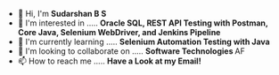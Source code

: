 - 👋 Hi, I'm  <strong> Sudarshan B S </strong>
- 👀 I'm interested in ..... <strong> Oracle SQL, REST API Testing with Postman, Core Java, Selenium WebDriver, and Jenkins Pipeline </strong>
- 🌱 I'm currently learning ..... <strong> Selenium Automation Testing with Java </strong>
- 💞️ I'm looking to collaborate on ..... <strong> Software Technologies </strong> AF
- 📫 How to reach me ..... <strong> Have a Look at my Email! </strong>

<!---
sudarshanbs/sudarshanbs is a ✨ special ✨ repository because its `README.md` (this file) appears on your GitHub profile.
You can click the Preview link to take a look at your changes.
--->
